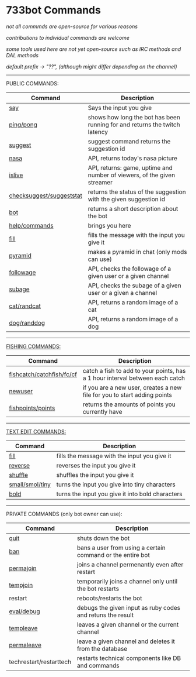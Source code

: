 # 733bot Commands

_not all commmds are open-source for various reasons_

_contributions to individual commands are welcome_

_some tools used here are not yet open-source such as IRC methods and DAL methods_

_default prefix -> "??", (although might differ depending on the channel)_

---

PUBLIC COMMANDS:

| Command                                              | Description                                                                |
| ---------------------------------------------------- | -------------------------------------------------------------------------- |
| [say](./commandSay.rb)                               | Says the input you give                                                    |
| [ping/pong](./commandPing.rb)                        | shows how long the bot has been running for and returns the twitch latency |
| [suggest](./commandSuggest.rb)                       | suggest command returns the suggestion id                                  |
| [nasa](./commandNasa.rb)                             | API, returns today's nasa picture                                          |
| [islive](./commandIsLive.rb)                         | API, returns: game, uptime and number of viewers, of the given streamer    |
| [checksuggest/suggeststat](./commandSuggestCheck.rb) | returns the status of the suggestion with the given suggestion id          |
| [bot](./commandBot.rb)                               | returns a short description about the bot                                  |
| [help/commands](./commandHelp.rb)                    | brings you here                                                            |
| [fill](./commandFill.rb)                             | fills the message with the input you give it                               |
| [pyramid](./commandPyramid.rb)                       | makes a pyramid in chat (only mods can use)                                |
| [followage](./commandFollowage.rb)                   | API, checks the followage of a given user or a given channel               |
| [subage](./commandSubage.rb)                         | API, checks the subage of a given user or a given a channel                |
| [cat/randcat](./commandCat.rb)                       | API, returns a random image of a cat                                       |
| [dog/randdog](./commandDog.rb)                       | API, returns a random image of a dog                                       |

---

[FISHING COMMANDS:](./FishCommands/)

| Command                                                         | Description                                                                  |
| --------------------------------------------------------------- | ---------------------------------------------------------------------------- |
| [fishcatch/catchfish/fc/cf](./FishCommands/commandFishCatch.rb) | catch a fish to add to your points, has a 1 hour interval between each catch |
| [newuser](./FishCommands/commandNewUser.rb)                     | if you are a new user, creates a new file for you to start adding points     |
| [fishpoints/points](./FishCommands/commandFishPoints.rb)        | returns the amounts of points you currently have                             |

---

[TEXT EDIT COMMANDS:](./TextEdit/)

| Command                                               | Description                                      |
| ----------------------------------------------------- | ------------------------------------------------ |
| [fill](./TextEditCommands/commandFill.rb)             | fills the message with the input you give it     |
| [reverse](./TextEditCommands/commandReverse.rb)       | reverses the input you give it                   |
| [shuffle](./TextEditCommands/commandShuffle.rb)       | shuffles the input you give it                   |
| [small/smol/tiny](./TextEditCommands/commandSmall.rb) | turns the input you give into tiny characters    |
| [bold](./TextEditCommands/commandBold.rb)             | turns the input you give it into bold characters |

---

PRIVATE COMMANDS (only bot owner can use):

| Command                              | Description                                                |
| ------------------------------------ | ---------------------------------------------------------- |
| [quit](./commandQuit.rb)             | shuts down the bot                                         |
| [ban](./commandBan.rb)               | bans a user from using a certain command or the entire bot |
| [permajoin](./commandPermaJoin.rb)   | joins a channel permenantly even after restart             |
| [tempjoin](./commandTempJoin.rb)     | temporarily joins a channel only until the bot restarts    |
| restart                              | reboots/restarts the bot                                   |
| [eval/debug](./commandEval.rb)       | debugs the given input as ruby codes and retuns the result |
| [templeave](./commandTempLeave.rb)   | leaves a given channel or the current channel              |
| [permaleave](./commandPermaLeave.rb) | leave a given channel and deletes it from the database     |
| techrestart/restarttech              | restarts technical components like DB and commands         |
